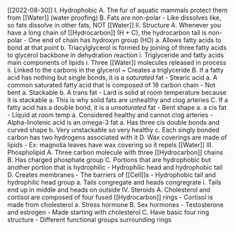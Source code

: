 [[2022-08-30]]
I. Hydrophobic
	A. The fur of aquatic mammals protect them from [[Water]] (water proofing)
	B. Fats are non-polar
		- Like dissolves like, so fats dissolve in other fats, NOT [[Water]]
II. Structure
	A. Whenever you have a long chain of [[Hydrocarbon]] (H + C), the hydrocarbon tail is non-polar
		- One end of chain has hydroxyn group (HO)
			a. Allows fatty acids to bond at that point
			b. Triacylglycerol is formed by joining of three fatty acids to glycerol backbone in dehydration reaction
				i. Triglyceride and fatty acids main components of lipids
				i. Three [[Water]] molecules released in process
				ii. Linked to the carbons in the glycerol
					~ Creates a triglyceride
	B. If a fatty acid has nothing but single bonds, it is a *saturated* fat
		- Stearic acid
			a. A common saturated fatty acid that is composed of 18 carbon chain
		- Not bent
			a. Stackable
			b. A trans fat
		- Lard is solid at room temperature because it is stackable
			a. This is why solid fats are unhealthy and clog arteries
	C. If a fatty acid has a double bond, it is a *unsaturated* fat
		- Bent shape
			a. a cis fat
		- Liquid at room temp
			a. Considered healthy and cannot clog arteries
		- Alpha-linolenic acid is an omega-3 fat
			a. Has three cis double bonds and curved shape
			b. Very unstackable so very healthy
			c. Each singly bonded carbon has two hydrogens associated with it
	D. Wax coverings are made of lipids
		- Ex: magnolia leaves have wax covering so it repels [[Water]]
III. Phospholipid
	A. Three carbon molecule with three [[Hydrocarbon]] chains
	B. Has charged phosphate group
	C. Portions that are hydrophobic but another portion that is hydrophilic
		- Hydrophilic head and hydrophobic tail
	D. Creates membranes
		- The barriers of [[Cell]]s
		- Hydrophobic tail and hydrophilic head group
			a. Tails congregate and heads congregrate
				i. Tails end up in middle and heads on outside
IV. Steroids
	A. Cholesterol and cortisol are composed of four fused [[Hydrocarbon]] rings
		- Cortisol is made from cholesterol
			a. Stress hormone
	B. Sex hormones
		- Testosterone and estrogen
		- Made starting with cholesterol
	C. Have basic four ring structure
		- Different functional groups surrounding rings